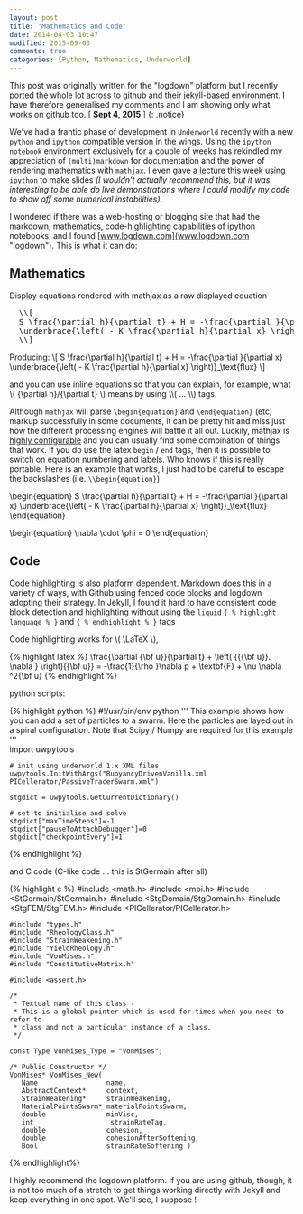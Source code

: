 ```yaml
---
layout: post
title: 'Mathematics and Code'
date: 2014-04-03 10:47
modified: 2015-09-03
comments: true
categories: [Python, Mathematics, Underworld]
---
```


This post was originally written for the "logdown" platform but I recently ported the whole lot across to github and their jekyll-based environment. I have therefore generalised my comments and I am showing only what works on github too. [ **Sept 4, 2015** ] 
{: .notice}

We've had a frantic phase of development in `Underworld` recently with a new `python` and `ipython` compatible version in the wings. Using the `ipython notebook` environment exclusively for a couple of weeks has rekindled my appreciation of `(multi)markdown` for documentation and the power of rendering mathematics with `mathjax`. I even gave a lecture this week using `ipython` to make slides _(I wouldn't actually recommend this, but it was interesting to be able do live demonstrations where I could modify my code to show off some numerical instabilities)_.

I wondered if there was a web-hosting or blogging site that had the  markdown, mathematics, code-highlighting capabilities of ipython notebooks, and I found [www.logdown.com](www.logdown.com "logdown"). This is what it can do:

## Mathematics

Display equations rendered with mathjax as a raw displayed equation
<pre>
  \\[
  S \frac{\partial h}{\partial t} + H = -\frac{\partial }{\partial x}
  \underbrace{\left( - K \frac{\partial h}{\partial x} \right)}_\text{flux}
  \\]
</pre>  
Producing:
\\[
  S \frac{\partial h}{\partial t} + H = -\frac{\partial }{\partial x}
  \underbrace{\left( - K \frac{\partial h}{\partial x} \right)}_\text{flux}
 \\]


and you can use inline equations so that you can explain, for example, what \\( {\partial h}/{\partial t} \\) means by using \\\\( ... \\\\) tags.

Although  `mathjax` will parse `\begin{equation}` and `\end{equation}` (etc) markup successfully in some documents, it can be pretty hit and miss just how the different processing engines will battle it all out. Luckily, mathjax is [highly configurable](http://docs.mathjax.org/en/latest/tex.html) and you can usually find some combination of things that work. If you do use the latex `begin` / `end` tags, then it is possible to switch on equation numbering and labels. Who knows if this is really portable. Here is an example that works, I just had to be careful to escape the backslashes (i.e. `\\begin{equation}`)

\\begin{equation}
    S \frac{\partial h}{\partial t} + H = -\frac{\partial }{\partial x}
    \underbrace{\left( - K \frac{\partial h}{\partial x} \right)}_\text{flux}
\\end{equation}

\\begin{equation}
    \nabla \cdot \phi = 0
\\end{equation}



## Code

Code highlighting is also platform dependent. Markdown does this in a variety of ways, with Github using fenced code blocks and logdown adopting their strategy. In Jekyll, I found it hard to have consistent code block detection and highlighting without using the `liquid`  `{ % highlight language % }` and `{ % endhighlight % }` tags

Code highlighting works for \\( \LaTeX \\), 

{% highlight latex %}
    \frac{\partial {\bf u}}{\partial t}  +
    \left( {{{\bf u}}. \nabla } \right){{\bf u}}   =
    -\frac{1}{\rho }\nabla p  +  \textbf{F}  + \nu \nabla ^2{\bf u}
{% endhighlight %}

python scripts:

{% highlight python %}
    #!/usr/bin/env python
    '''
      This example shows how you can add a set of particles to a swarm.
      Here the particles are layed out in a spiral configuration.
      Note that Scipy / Numpy are required for this example
    '''  
    import uwpytools

    # init using underworld 1.x XML files
    uwpytools.InitWithArgs("BuoyancyDrivenVanilla.xml PICellerator/PassiveTracerSwarm.xml")

    stgdict = uwpytools.GetCurrentDictionary()

    # set to initialise and solve
    stgdict["maxTimeSteps"]=-1
    stgdict["pauseToAttachDebugger"]=0
    stgdict["checkpointEvery"]=1
{% endhighlight %}

and C code (C-like code ... this is StGermain after all)

{% highlight c %}
    #include <math.h>
    #include <mpi.h>
    #include <StGermain/StGermain.h>
    #include <StgDomain/StgDomain.h>
    #include <StgFEM/StgFEM.h>
    #include <PICellerator/PICellerator.h>

    #include "types.h"
    #include "RheologyClass.h"
    #include "StrainWeakening.h"
    #include "YieldRheology.h"
    #include "VonMises.h"
    #include "ConstitutiveMatrix.h"

    #include <assert.h>

    /*
     * Textual name of this class -
     * This is a global pointer which is used for times when you need to refer to
     * class and not a particular instance of a class.
     */

    const Type VonMises_Type = "VonMises";

    /* Public Constructor */
    VonMises* VonMises_New(
       Name                 name,
       AbstractContext*     context,
       StrainWeakening*     strainWeakening,
       MaterialPointsSwarm* materialPointsSwarm,
       double               minVisc,
       int                   strainRateTag,
       double               cohesion,
       double               cohesionAfterSoftening,
       Bool                 strainRateSoftening )
{% endhighlight%}

I highly recommend the logdown platform. If you are using github, though, it is not too much of a stretch to get things working directly with Jekyll and keep everything in one spot. We'll see, I suppose !

